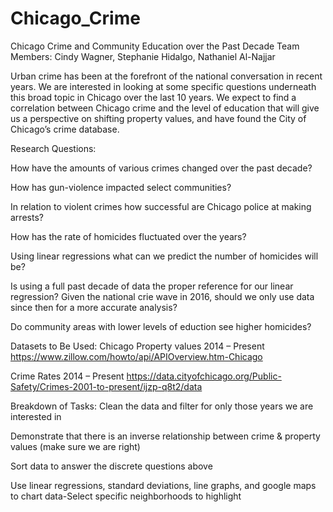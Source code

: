 # Chicago_Crime

Chicago Crime and Community Education over the Past Decade
Team Members: Cindy Wagner, Stephanie Hidalgo, Nathaniel Al-Najjar

Urban crime has been at the forefront of the national conversation in recent years. We are interested in looking at some specific questions underneath this broad topic in Chicago over the last 10 years. We expect to find a correlation between Chicago crime and the level of education  that will give us a perspective on shifting property values, and have found the City of Chicago’s crime database. 

Research Questions:

How have the amounts of various crimes changed over the past decade?

How has gun-violence impacted select communities?

In relation to violent crimes how successful are Chicago police at making arrests?

How has the rate of homicides fluctuated over the years?

Using linear regressions what can we predict the number of homicides will be?

Is using a full past decade of data the proper reference for our linear regression? Given the national crie wave in 2016, should we only use data since then for a more accurate analysis?

Do community areas with lower levels of eduction see higher homicides?

Datasets to Be Used:
Chicago Property values 2014 – Present
https://www.zillow.com/howto/api/APIOverview.htm-Chicago 

Crime Rates 2014 – Present
https://data.cityofchicago.org/Public-Safety/Crimes-2001-to-present/ijzp-q8t2/data 

Breakdown of Tasks:
Clean the data and filter for only those years we are interested in

Demonstrate that there is an inverse relationship between crime & property values (make sure we are right)

Sort data to answer the discrete questions above

Use linear regressions, standard deviations, line graphs, and google maps to chart data-Select specific neighborhoods to highlight